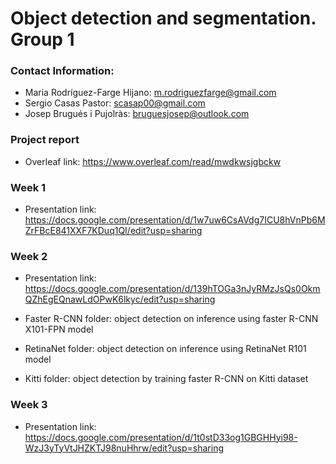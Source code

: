 # Object detection and segmentation. Group 1

### Contact Information:

* Maria Rodríguez-Farge Hijano: m.rodriguezfarge@gmail.com
* Sergio Casas Pastor: scasap00@gmail.com
* Josep Brugués i Pujolràs: bruguesjosep@outlook.com


### Project report

* Overleaf link: https://www.overleaf.com/read/mwdkwsjgbckw

### Week 1

* Presentation link: https://docs.google.com/presentation/d/1w7uw6CsAVdg7ICU8hVnPb6MZrFBcE841XXF7KDuq1QI/edit?usp=sharing

### Week 2

* Presentation link: https://docs.google.com/presentation/d/139hTOGa3nJyRMzJsQs0OkmQZhEgEQnawLdOPwK6lkyc/edit?usp=sharing

* Faster R-CNN folder: object detection on inference using faster R-CNN X101-FPN model
* RetinaNet folder: object detection on inference using RetinaNet R101 model
* Kitti folder: object detection by training faster R-CNN on Kitti dataset 

### Week 3

* Presentation link: https://docs.google.com/presentation/d/1t0stD33og1GBGHHyi98-WzJ3yTyVtJHZKTJ98nuHhrw/edit?usp=sharing

